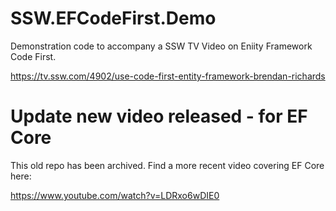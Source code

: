 # SSW.EFCodeFirst.Demo
Demonstration code to accompany a SSW TV Video on Eniity Framework Code First. 

https://tv.ssw.com/4902/use-code-first-entity-framework-brendan-richards


# Update new video released - for EF Core
This old repo has been archived.
Find a more recent video covering EF Core here:

https://www.youtube.com/watch?v=LDRxo6wDIE0


